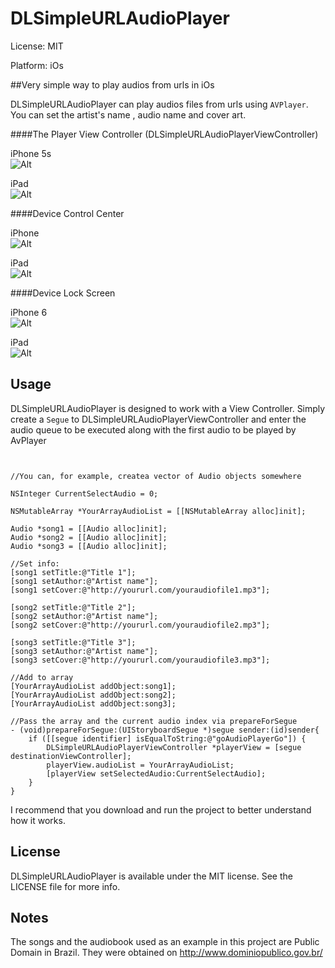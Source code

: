 # DLSimpleURLAudioPlayer

License: MIT

Platform: iOs

##Very simple way to play audios from urls in iOs

DLSimpleURLAudioPlayer can play audios files from urls using `AVPlayer`. You can set the artist's name , audio name and cover art.

####The Player View Controller (DLSimpleURLAudioPlayerViewController)

iPhone 5s<br>
![Alt][screenshot2]

iPad<br>
![Alt][screenshot1]

[screenshot1]: https://github.com/DanielLimaDF/DLSimpleURLAudioPlayer/blob/master/Screenshots/ipad_1.png
[screenshot2]: https://github.com/DanielLimaDF/DLSimpleURLAudioPlayer/blob/master/Screenshots/iphone5s1.png

####Device Control Center

iPhone<br>
![Alt][screenshot3]

iPad<br>
![Alt][screenshot4]

[screenshot3]: https://github.com/DanielLimaDF/DLSimpleURLAudioPlayer/blob/master/Screenshots/iphone6s2.PNG
[screenshot4]: https://github.com/DanielLimaDF/DLSimpleURLAudioPlayer/blob/master/Screenshots/ipad_3.jpg

####Device Lock Screen

iPhone 6<br>
![Alt][screenshot5]

iPad<br>
![Alt][screenshot6]

[screenshot5]: https://github.com/DanielLimaDF/DLSimpleURLAudioPlayer/blob/master/Screenshots/iphone6s1.png
[screenshot6]: https://github.com/DanielLimaDF/DLSimpleURLAudioPlayer/blob/master/Screenshots/ipad_2.jpg

## Usage

DLSimpleURLAudioPlayer is designed to work with a View Controller. Simply create a `Segue` to DLSimpleURLAudioPlayerViewController and enter the audio queue to be executed along with the first audio to be played by AvPlayer

```obj-c


//You can, for example, createa vector of Audio objects somewhere

NSInteger CurrentSelectAudio = 0;
    
NSMutableArray *YourArrayAudioList = [[NSMutableArray alloc]init];
    
Audio *song1 = [[Audio alloc]init];
Audio *song2 = [[Audio alloc]init];
Audio *song3 = [[Audio alloc]init];
    
//Set info:
[song1 setTitle:@"Title 1"];
[song1 setAuthor:@"Artist name"];
[song1 setCover:@"http://yoururl.com/youraudiofile1.mp3"];
    
[song2 setTitle:@"Title 2"];
[song2 setAuthor:@"Artist name"];
[song2 setCover:@"http://yoururl.com/youraudiofile2.mp3"];
    
[song3 setTitle:@"Title 3"];
[song3 setAuthor:@"Artist name"];
[song3 setCover:@"http://yoururl.com/youraudiofile3.mp3"];
    
//Add to array
[YourArrayAudioList addObject:song1];
[YourArrayAudioList addObject:song2];
[YourArrayAudioList addObject:song3];

//Pass the array and the current audio index via prepareForSegue
- (void)prepareForSegue:(UIStoryboardSegue *)segue sender:(id)sender{
    if ([[segue identifier] isEqualToString:@"goAudioPlayerGo"]) {
        DLSimpleURLAudioPlayerViewController *playerView = [segue destinationViewController];
        playerView.audioList = YourArrayAudioList;
        [playerView setSelectedAudio:CurrentSelectAudio];
    }
}
```

I recommend that you download and run the project to better understand how it works.

## License

DLSimpleURLAudioPlayer is available under the MIT license. See the LICENSE file for more info.

## Notes

The songs and the audiobook used as an example in this project are Public Domain in Brazil. They were obtained on http://www.dominiopublico.gov.br/
